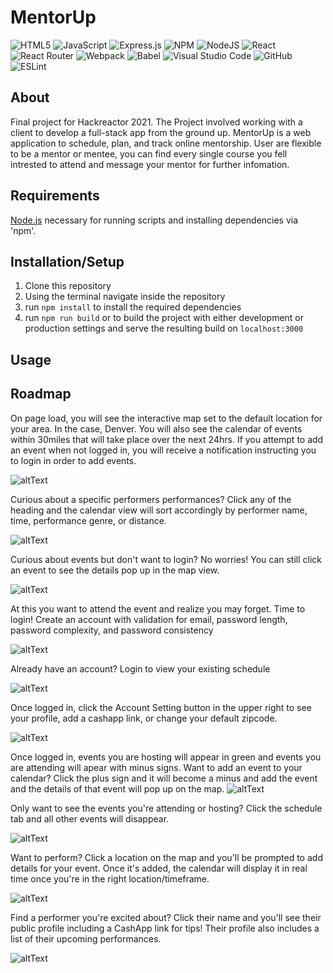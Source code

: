 # MentorUp


![HTML5](https://img.shields.io/badge/html5-%23E34F26.svg?style=for-the-badge&logo=html5&logoColor=white) ![JavaScript](https://img.shields.io/badge/javascript-%23323330.svg?style=for-the-badge&logo=javascript&logoColor=%23F7DF1E) ![Express.js](https://img.shields.io/badge/express.js-%23404d59.svg?style=for-the-badge&logo=express&logoColor=%2361DAFB)   ![NPM](https://img.shields.io/badge/NPM-%23000000.svg?style=for-the-badge&logo=npm&logoColor=white) ![NodeJS](https://img.shields.io/badge/node.js-6DA55F?style=for-the-badge&logo=node.js&logoColor=white) ![React](https://img.shields.io/badge/react-%2320232a.svg?style=for-the-badge&logo=react&logoColor=%2361DAFB) ![React Router](https://img.shields.io/badge/React_Router-CA4245?style=for-the-badge&logo=react-router&logoColor=white) ![Webpack](https://img.shields.io/badge/webpack-%238DD6F9.svg?style=for-the-badge&logo=webpack&logoColor=black) ![Babel](https://img.shields.io/badge/Babel-F9DC3e?style=for-the-badge&logo=babel&logoColor=black) ![Visual Studio Code](https://img.shields.io/badge/Visual%20Studio%20Code-0078d7.svg?style=for-the-badge&logo=visual-studio-code&logoColor=white) ![GitHub](https://img.shields.io/badge/github-%23121011.svg?style=for-the-badge&logo=github&logoColor=white) ![ESLint](https://img.shields.io/badge/ESLint-4B3263?style=for-the-badge&logo=eslint&logoColor=white)

## About

Final project for Hackreactor 2021. The Project involved working with a client to develop a full-stack app from the ground up. MentorUp is a web application to schedule, plan, and track online mentorship. User are flexible to be a mentor or mentee, you can find every single course you fell intrested to attend and message your mentor for further infomation.

## Requirements

[Node.js](https://nodejs.org) necessary for running scripts and installing dependencies via 'npm'.

## Installation/Setup

1. Clone this repository
2. Using the terminal navigate inside the repository
3. run `npm install` to install the required dependencies
4. run `npm run build` or to build the project with either development or production settings and serve the resulting build on `localhost:3000`

## Usage

## Roadmap
On page load, you will see the interactive map set to the default location for your area. In the case, Denver. You will also see the calendar of events within 30miles that will take place over the next 24hrs. If you attempt to add an event when not logged in, you will receive a notification instructing you to login in order to add events.

![altText](./readme-images/1.png)


Curious about a specific performers performances? Click any of the heading and the calendar view will sort accordingly by performer name, time, performance genre, or distance.

![altText](./readme-images/2.png)


Curious about events but don't want to login? No worries! You can still click an event to see the details pop up in the map view.

![altText](./readme-images/3.png)


At this you want to attend the event and realize you may forget. Time to login! Create an account with validation for email, password length, password complexity, and password consistency

![altText](./readme-images/9.png)


Already have an account? Login to view your existing schedule

![altText](./readme-images/4.png)


Once logged in, click the Account Setting button in the upper right to see your profile, add a cashapp link, or change your default zipcode.

![altText](./readme-images/5.png)


Once logged in, events you are hosting will appear in green and events you are attending will apear with minus signs. Want to add an event to your calendar? Click the plus sign and it will become a minus and add the event and the details of that event will pop up on the map.
![altText](./readme-images/6.png)

Only want to see the events you're attending or hosting? Click the schedule tab and all other events will disappear.

![altText](./readme-images/7.png)


Want to perform? Click a location on the map and you'll be prompted to add details for your event. Once it's added, the calendar will display it in real time once you're in the right location/timeframe.

![altText](./readme-images/10.png)


Find a performer you're excited about? Click their name and you'll see their public profile including a CashApp link for tips! Their profile also includes a list of their upcoming performances.

![altText](./readme-images/8.png)

